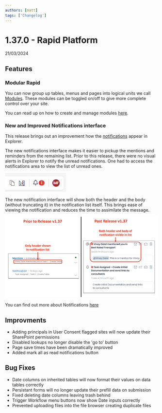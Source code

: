 ```yaml
---
authors: [matt]
tags: ['Changelog']
---
```


# 1.37.0 - Rapid Platform

21/03/2024

## Features

### Modular Rapid

You can now group up tables, menus and pages into logical units we call [Modules](http://localhost:3000/docs/Rapid/Keyper%20Manual/Designer/Advanced/modules/). These modules can be toggled on/off to give more complete control over your site.

You can read up on how to create and manage modules [here](http://localhost:3000/docs/Rapid/Keyper%20Manual/Designer/Advanced/modules/).

### New and Improved Notifications interface 

This release brings out an improvement how the [notifications](http://localhost:3000/docs/Rapid/User%20Manual/Explorer/Notifications/) appear in Explorer. 

The new notifications interface makes it easier to pickup the mentions and reminders from the remaining list. Prior to this release, there were no visual alerts in Explorer to notify the unread notifications. One had to access the notifications area to view the list of unread ones. 

![Notification with Alerts](<Notification Alert.png>)

The new notification interface will show both the header and the body (without truncating it) in the notification list itself. This brings ease of viewing the notification and reduces the time to assimilate the message.

![Image showing comparison between old and new notifications interface with reference to header and body of notification](<Notification 5.png>)

You can find out more about Notifications [here](http://localhost:3000/docs/Rapid/User%20Manual/Explorer/Notifications/)

## Improvments

- Adding principals in User Consent flagged sites will now update their SharePoint permissions
- Disabled lookups no longer disable the 'go to' button
- Page save times have been dramatically improved
- Added mark all as read notifications button

## Bug Fixes

- Date columns on inherited tables will now format their values on data tables correctly
- Persistant forms will no longer update their prefill data on submission
- Fixed deleting date columns leaving trash behind
- Trigger Workflow menu buttons now show Date inputs correctly
- Prevented uploading files into the file browser creating duplicate files